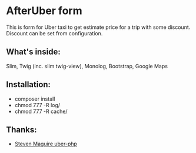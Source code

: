 AfterUber form
============
This is form for Uber taxi to get estimate price for a trip with some discount. Discount can be set from configuration.

What's inside:
-------------
Slim, 
Twig (inc. slim twig-view), 
Monolog,
Bootstrap, 
Google Maps

Installation:
-------------
* composer install
* chmod 777 -R log/
* chmod 777 -R cache/ 

Thanks:
------
* [Steven Maguire uber-php](https://github.com/stevenmaguire/uber-php)
